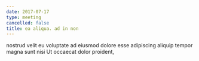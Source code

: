```yaml
---
date: 2017-07-17
type: meeting
cancelled: false
title: ea aliqua. ad in non
---
```

nostrud velit eu voluptate ad eiusmod dolore esse adipiscing aliquip tempor magna sunt nisi Ut occaecat dolor proident,